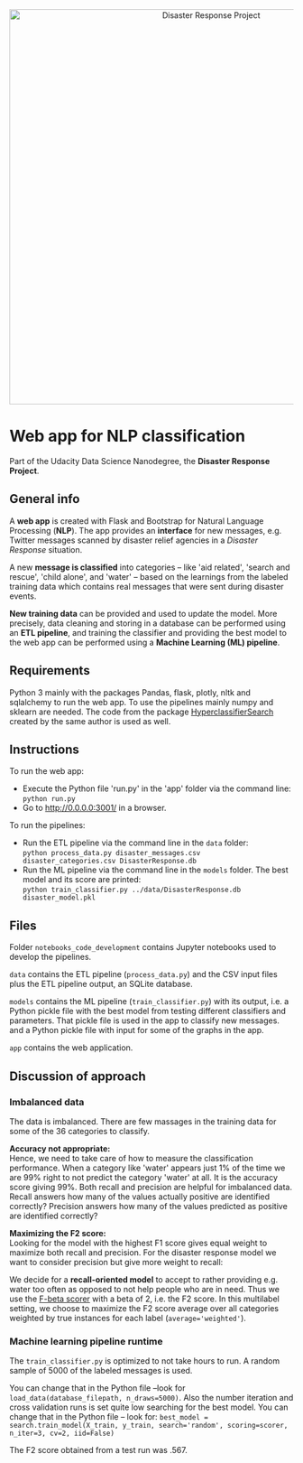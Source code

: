 <div align="center">
  <img src="https://github.com/janhenner/DisasterResponsePipeline/blob/master/img/DisasterResponseProject.png?raw=true" alt="Disaster Response Project" width="700"/><br>
</div>

# Web app for NLP classification
Part of the Udacity Data Science Nanodegree, the __Disaster Response Project__.

## General info
A __web app__ is created with Flask and Bootstrap for Natural Language Processing (__NLP__). The app provides an __interface__ for new messages, e.g. Twitter messages scanned by disaster relief agencies in a _Disaster Response_ situation.

A new __message is classified__ into categories – like 'aid related', 'search and rescue', 'child alone', and 'water' – based on the learnings from the labeled training data which contains real messages that were sent during disaster events.

__New training data__ can be provided and used to update the model. More precisely, data cleaning and storing in a database can be performed using an __ETL pipeline__, and training the classifier and providing the best model to the web app can be performed using a __Machine Learning (ML) pipeline__.

## Requirements
Python 3 mainly with the packages Pandas, flask, plotly, nltk and sqlalchemy to run the web app. To use the pipelines mainly numpy and sklearn
are needed. The code from the package [HyperclassifierSearch](https://github.com/dabln/HyperclassifierSearch) created by the same author is used as well.

## Instructions
To run the web app:
- Execute the Python file 'run.py' in the 'app' folder via the command line:
    `python run.py`
- Go to http://0.0.0.0:3001/ in a browser.

To run the pipelines:
- Run the ETL pipeline via the command line in the `data` folder:<br>
        `python process_data.py disaster_messages.csv disaster_categories.csv DisasterResponse.db`
- Run the ML pipeline via the command line in the `models` folder. The best model and its score are printed:<br>
        `python train_classifier.py ../data/DisasterResponse.db disaster_model.pkl`

## Files
Folder `notebooks_code_development` contains Jupyter notebooks used to develop the pipelines.

`data` contains the ETL pipeline (`process_data.py`) and the CSV input files plus the ETL pipeline output, an SQLite database.

`models` contains the ML pipeline (`train_classifier.py`) with its output, i.e. a Python pickle file with the best model from testing different classifiers and parameters. That pickle file is used in the app to classify new messages. and a Python pickle file with input for some of the graphs in the app.

`app` contains the web application.

## Discussion of approach
### Imbalanced data
The data is imbalanced. There are few massages in the training data for some of the 36 categories to classify.

__Accuracy not appropriate:__<br>
Hence, we need to take care of how to measure the classification performance. When a category like 'water' appears just 1% of the time we are 99% right to not predict the category 'water' at all. It is the accuracy score giving 99%. Both recall and precision are helpful for imbalanced data. Recall answers how many of the values actually positive are identified correctly? Precision answers how many of the values predicted as positive are identified correctly?

__Maximizing the F2 score:__<br>
Looking for the model with the highest F1 score gives equal weight to maximize both recall and precision. For the disaster response model we want to consider precision but give more weight to recall:

We decide for a __recall-oriented model__ to accept to rather providing e.g. water too often as opposed to not help people who are in need. Thus we use the [F-beta scorer](https://scikit-learn.org/stable/modules/generated/sklearn.metrics.fbeta_score.html) with a beta of 2, i.e. the F2 score. In this multilabel setting, we choose to maximize the F2 score average over all categories weighted by true instances for each label (`average='weighted'`).

### Machine learning pipeline runtime
The `train_classifier.py` is optimized to not take hours to run. A random sample of 5000 of the labeled messages is used.

You can change that in the Python file –look for `load_data(database_filepath, n_draws=5000)`. Also the number iteration and cross validation runs is set quite low searching for the best model. You can change that in the Python file – look for: ```best_model = search.train_model(X_train, y_train, search='random',
                scoring=scorer, n_iter=3, cv=2, iid=False)```

The F2 score obtained from a test run was .567.
